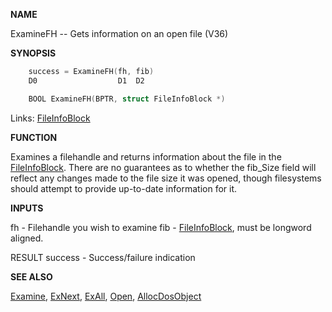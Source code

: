 
**NAME**

ExamineFH -- Gets information on an open file (V36)

**SYNOPSIS**

```c
    success = ExamineFH(fh, fib)
    D0                  D1  D2

    BOOL ExamineFH(BPTR, struct FileInfoBlock *)

```
Links: [FileInfoBlock](_0068) 

**FUNCTION**

Examines a filehandle and returns information about the file in the
[FileInfoBlock](_0068).  There are no guarantees as to whether the fib_Size
field will reflect any changes made to the file size it was opened,
though filesystems should attempt to provide up-to-date information
for it.

**INPUTS**

fh  - Filehandle you wish to examine
fib - [FileInfoBlock](_0068), must be longword aligned.

RESULT
success - Success/failure indication

**SEE ALSO**

[Examine](Examine), [ExNext](ExNext), [ExAll](ExAll), [Open](Open), [AllocDosObject](AllocDosObject)
